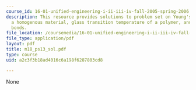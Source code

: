 ```yaml
---
course_id: 16-01-unified-engineering-i-ii-iii-iv-fall-2005-spring-2006
description: This resource provides solutions to problem set on Young's modulus of
  a homogenous material, glass transition temperature of a polymer, and interatomic
  bonds.
file_location: /coursemedia/16-01-unified-engineering-i-ii-iii-iv-fall-2005-spring-2006/a2c3f3b18ad4016c6a198f6287803cd8_m18_ps13_sol.pdf
file_type: application/pdf
layout: pdf
title: m18_ps13_sol.pdf
type: course
uid: a2c3f3b18ad4016c6a198f6287803cd8

---
```

None